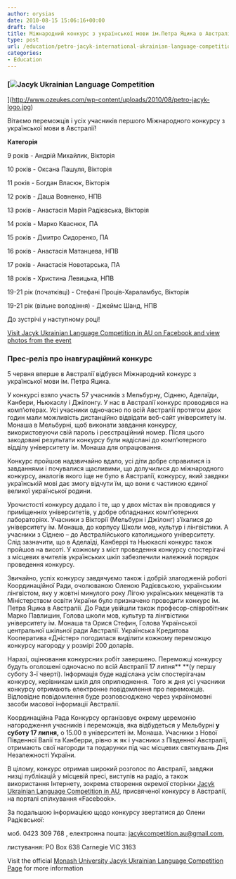 ```yaml
---
author: orysias
date: 2010-08-15 15:06:16+00:00
draft: false
title: Міжнародний конкурс з української мови ім.Петра Яцика в Австралії
type: post
url: /education/petro-jacyk-international-ukrainian-language-competition-2010/
categories:
- Education
---
```


### [![Jacyk Ukrainian Language Competition](http://www.ozeukes.com/wp-content/uploads/2010/08/petro-jacyk-logo.jpg)
](http://www.ozeukes.com/wp-content/uploads/2010/08/petro-jacyk-logo.jpg)


Вітаємо переможців і усіх учасників першого Міжнародного конкурсу з української мови в Австралії!

**Категорія**

9 років - Андрій Михайлик, Вікторія

10 років - Оксана Пашуля, Вікторія

11 років - Богдан Власюк, Вікторія

12 років - Даша Вовненко, НПВ

13 років - Анастасія Марія Радієвська, Вікторія

14 років - Марко Кваснюк, ПА

15 років - Дмитро Сидоренко, ПА

16 років - Анастасія Матанцева, НПВ

17 років - Анастасія Новотарська, ПА

18 років - Христина Левицька, НПВ

19-21 рік (початківці) - Стефані Проців-Хараламбус, Вікторія

19-21 рік (вільне володіння) - Джеймс Шанд, НПВ

До зустрічі у наступному році!

[Visit Jacyk Ukrainian Language Competition in AU on Facebook and view photos from the event](http://www.facebook.com/pages/Jacyk-Ukrainian-Language-Competition-in-AU/101233886586279)


### Прес-реліз про інавгураційний конкурс


5 червня вперше в Австралії відбувся Міжнародний конкурс з української мови ім. Петра Яцика.

У конкурсі взяло участь 57 учасників з Мельбурну, Сіднею, Аделаїди, Канбери, Ньюкаслу і Джілонгу. У нас в Австралії конкурс проводився на комп’ютерах. Усі учасники одночасно по всій Австралії протягом двох годин мали можливість дистанційно відвідати веб-сайт університету ім. Монаша в Мельбурні, щоб виконати завдання конкурсу, використовуючи свій пароль і реєстраційний номер. Після цього закодовані результати конкурсу були надіслані до комп’ютерного відділу університету ім. Монаша для опрацювання.

Конкурс пройшов надзвичайно вдало, усі діти добре справилися із завданнями і почувалися щасливими, що долучилися до міжнародного конкурсу, аналогів якого іще не було в Австралії, конкурсу, який завдяки українській мові дає змогу відчути їм, що вони є частиною єдиної великої української родини.

Урочистості конкурсу додало і те, що у двох містах він проводився у приміщеннях університетів, у добре обладнаних комп’ютерних лабораторіях. Учасники з Вікторії (Мельбурн і Джілонг) з’їхалися до університету ім. Монаша, до корпусу Школи мов, культур і лінгвістики. А учасники з Сіднею – до Австралійського католицького університету. Слід зазначити, що в Аделаїді, Канберрі та Ньюкаслі конкурс також пройшов на висоті. У кожному з міст проведення конкурсу спостерігачі з місцевих вчителів українських шкіл забезпечили належний порядок проведення конкурсу.

Звичайно, успіх конкурсу завдячуємо також і добрій злагодженій роботі Координаційної Ради, очолюваною Оленою Радієвською, українським лінгвістом, яку у жовтні минулого року Лігою українських меценатів та Міністерством освіти України було призначено проводити конкурс ім. Петра Яцика в Австралії. До Ради увійшли також професор-співробітник Марко Павлишин, Голова школи мов, культур та лінгвістики університету ім. Монаша та Орися Стефин, Голова Української центральної шкільної ради Австралії. Українська Кредитова Кооператива «Дністер» погодилася виділити кожному переможцю конкурсу нагороду у розмірі 200 доларів.

Наразі, оцінювання конкурсних робіт завершено. Переможці конкурсу будуть оголошені одночасно по всій Австралії 17 липня** **(у першу суботу 3-ї чверті). Інформація буде надіслана усім спостерігачам конкурсу, керівникам шкіл для оприлюднення.  Того ж дня усі учасники конкурсу отримають електронне повідомлення про переможців. Відповідне повідомлення буде розповсюджено через україномовні засоби масової інформації Австралії.

Координаційна Рада Конкурсу організовує окрему церемонію нагородження учасників і переможців, яка відбудеться у Мельбурні **у суботу 17 липня,** о 15.00 в університеті ім. Монаша. Учасники з Нової Південної Валії та Канберри, рівно ж як і учасники з Південної Австралії, отримають свої нагороди та подарунки під час місцевих святкувань Дня Незалежності України.

В цілому, конкурс отримав широкий розголос по Австралії, завдяки низці публікацій у місцевій пресі, виступів на радіо, а також використання Інтернету, зокрема створення окремої сторінки [Jacyk Ukrainian Language Competition in AU](http://www.facebook.com/pages/Jacyk-Ukrainian-Language-Competition-in-AU/101233886586279), присвяченої конкурсу в Австралії, на порталі спілкування «Facebook».

За подальшою інформацією щодо конкурсу звертатися до Олени Радієвської:

моб. 0423 309 768 , електронна пошта: [jacykcompetition.au@gmail.com](mailto:jacykcompetition.au@gmail.com),

листування: PO Box 638 Саrnegie VIC 3163

Visit the official [Monash University Jacyk Ukrainian Language Competition Page](http://arts.monash.edu.au/ukrainian/competition/index.php) for more information
